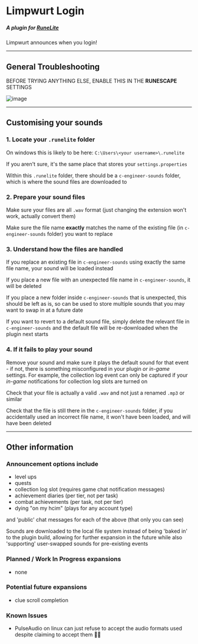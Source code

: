 # Limpwurt Login

##### A plugin for [RuneLite](https://runelite.net/)

Limpwurt announces when you login!
___
## General Troubleshooting
BEFORE TRYING ANYTHING ELSE, ENABLE THIS IN THE **RUNESCAPE** SETTINGS

![image](https://user-images.githubusercontent.com/62370532/208992085-e2c07494-d8bb-489e-b7f3-ed538175acbc.png)
___

## Customising your sounds

### 1. Locate your `.runelite` folder

On windows this is likely to be here: `C:\Users\<your username>\.runelite`

If you aren't sure, it's the same place that stores your `settings.properties`

Within this `.runelite` folder, there should be a `c-engineer-sounds` folder, which is where the sound files are downloaded to

### 2. Prepare your sound files

Make sure your files are all `.wav` format (just changing the extension won't work, actually convert them)

Make sure the file name __exactly__ matches the name of the existing file (in `c-engineer-sounds` folder) you want to replace

### 3. Understand how the files are handled

If you replace an existing file in `c-engineer-sounds` using exactly the same file name, your sound will be loaded instead

If you place a new file with an unexpected file name in `c-engineer-sounds`, it will be deleted

If you place a new folder inside `c-engineer-sounds` that is unexpected, this should be left as is, so can be used to store multiple sounds that you may want to swap in at a future date

If you want to revert to a default sound file, simply delete the relevant file in `c-engineer-sounds` and the default file will be re-downloaded when the plugin next starts

### 4. If it fails to play your sound

Remove your sound and make sure it plays the default sound for that event - if not, there is something misconfigured in your plugin _or in-game_ settings. For example, the collection log event can only be captured if your _in-game_ notifications for collection log slots are turned on

Check that your file is actually a valid `.wav` and not just a renamed `.mp3` or similar

Check that the file is still there in the `c-engineer-sounds` folder, if you accidentally used an incorrect file name, it won't have been loaded, and will have been deleted
___

## Other information

### Announcement options include

- level ups
- quests
- collection log slot (requires game chat notification messages)
- achievement diaries (per tier, not per task)
- combat achievements (per task, not per tier)
- dying "on my hcim" (plays for any account type)

and 'public' chat messages for each of the above (that only you can see)

Sounds are downloaded to the local file system instead of being 'baked in' to the plugin build, allowing for further
expansion in the future while also 'supporting' user-swapped sounds for pre-existing events

### Planned / Work In Progress expansions

- none

### Potential future expansions

- clue scroll completion

### Known Issues

- PulseAudio on linux can just refuse to accept the audio formats used despite claiming to accept them :man_shrugging:
